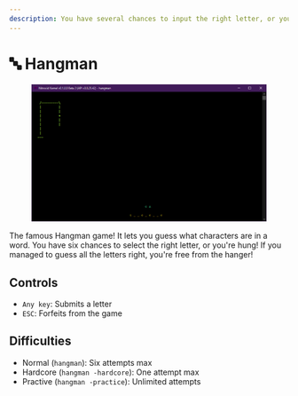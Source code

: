 ```yaml
---
description: You have several chances to input the right letter, or you're hung!
---
```


# 🔤 Hangman

<figure><img src="../../../.gitbook/assets/image (22).png" alt=""><figcaption></figcaption></figure>

The famous Hangman game! It lets you guess what characters are in a word. You have six chances to select the right letter, or you're hung! If you managed to guess all the letters right, you're free from the hanger!

## Controls

* `Any key`: Submits a letter
* `ESC`: Forfeits from the game

## Difficulties

* Normal (`hangman`): Six attempts max
* Hardcore (`hangman -hardcore`): One attempt max
* Practive (`hangman -practice`): Unlimited attempts
